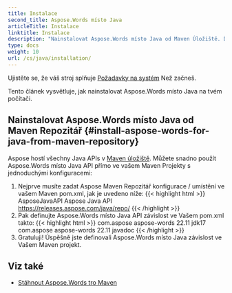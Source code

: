```yaml
---
title: Instalace
second_title: Aspose.Words místo Java
articleTitle: Instalace
linktitle: Instalace
description: "Nainstalovat Aspose.Words místo Java od Maven Úložiště. Definovat Aspose.Words místo Java závislost ve vašem pom.xml"
type: docs
weight: 10
url: /cs/java/installation/
---
```


Ujistěte se, že váš stroj splňuje [Požadavky na systém](/words/cs/java/system-requirements/) Než začneš.

Tento článek vysvětluje, jak nainstalovat Aspose.Words místo Java na tvém počítači.

## Nainstalovat Aspose.Words místo Java od Maven Repozitář {#install-aspose-words-for-java-from-maven-repository}

Aspose hostí všechny Java APIs v [Maven úložiště](https://releases.aspose.com/words/java/). Můžete snadno použít Aspose.Words místo Java API přímo ve vašem Maven Projekty s jednoduchými konfiguracemi:

1. Nejprve musíte zadat Aspose Maven Repozitář konfigurace / umístění ve vašem Maven pom.xml, jak je uvedeno níže:
	{{< highlight html >}}
	<repositories>
		<repository>
			<id>AsposeJavaAPI</id>
			<name>Aspose Java API</name>
			<url>https://releases.aspose.com/java/repo/</url>
		</repository>
	</repositories>
	{{< /highlight >}}
2. Pak definujte Aspose.Words místo Java API závislost ve Vašem pom.xml takto:
	{{< highlight html >}}
	<dependencies>
		<dependency>
			<groupId>com.aspose</groupId>
			<artifactId>aspose-words</artifactId>
			<version>22.11</version>
			<classifier>jdk17</classifier>
		</dependency>
		<dependency>
			<groupId>com.aspose</groupId>
			<artifactId>aspose-words</artifactId>
			<version>22.11</version>
			<classifier>javadoc</classifier>
		</dependency>
	</dependencies>
	{{< /highlight >}}
3. Gratuluji! Úspěšně jste definovali Aspose.Words místo Java závislost ve Vašem Maven projekt.

## Viz také

* [Stáhnout Aspose.Words tro Maven](https://releases.aspose.com/words/java/)

